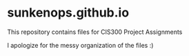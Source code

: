 # sunkenops.github.io
This repository contains files for CIS300 Project Assignments

I apologize for the messy organization of the files :)
